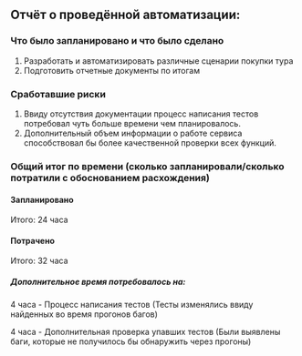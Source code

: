 ## Отчёт о проведённой автоматизации:

### Что было запланировано и что было сделано
1. Разработать и автоматизировать различные сценарии покупки тура
2. Подготовить отчетные документы по итогам 

### Сработавшие риски

1. Ввиду отсутствия документации процесс написания тестов потребовал чуть больше времени чем планировалось.
2. Дополнительный объем информации о работе сервиса способствовал бы более качественной проверки всех функций.


### Общий итог по времени (сколько запланировали/сколько потратили с обоснованием расхождения)

#### Запланировано 
Итого: 24 часа

#### Потрачено 
Итого: 32 часа

##### Дополнительное время потребовалось на:
4 часа - Процесс написания тестов (Тесты изменялись ввиду найденных во время прогонов багов)

4 часа - Дополнительная проверка упавших тестов (Были выявлены баги, которые не получилось бы обнаружить через прогоны)







